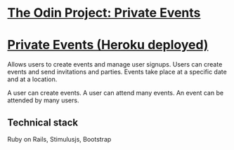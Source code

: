 # [The Odin Project: Private Events](https://www.theodinproject.com/courses/ruby-on-rails/lessons/associations?ref=lnav#project-2-private-events)
# [Private Events (Heroku deployed)](https://ovsjah-private-events.herokuapp.com/)

Allows users to create events and manage user signups. Users can create events and send invitations and parties. Events take place at a specific date and at a location.

A user can create events. A user can attend many events. An event can be attended by many users.

## Technical stack
Ruby on Rails, Stimulusjs, Bootstrap
